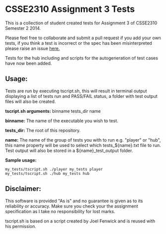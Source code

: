 CSSE2310 Assignment 3 Tests
===================

This is a collection of student created tests for Assignment 3 of CSSE2310 Semester 2 2014.

Please feel free to collaborate and submit a pull request if you add your own tests, if you think a test is incorrect or the spec has been misinterpreted please raise an issue [here.](https://github.com/timdrew/csse2310_ass3_tests/issues)

Tests for the hub including and scripts for the autogeneration of test cases have now been added.

Usage:
-----------

Tests are run by executing tscript.sh, this will result in terminal output displaying a list of tests run and PASS/FAIL status, a folder with test output files will also be created.

__tscript.sh arguments:__ binname tests_dir name

__binname:__ The name of the executable you wish to test.

__tests_dir:__ The root of this repository.

__name:__ The name of the group of tests you with to run e.g. "player" or "hub", this name property will be used to select which tests_${name}.txt file to run. Test output will also be stored in a ${name}_test_output folder.

__Sample usage:__

    my_tests/tscript.sh ./player my_tests player
    my_tests/tscript.sh ./hub my_tests hub

Disclaimer:
-------------

This software is provided "As is" and no guarantee is given as to its reliability or accuracy. Make sure you check your the assignment specification as I take no responsibility for lost marks.

tscript.sh is based on a script created by Joel Fenwick and is reused with his permission.